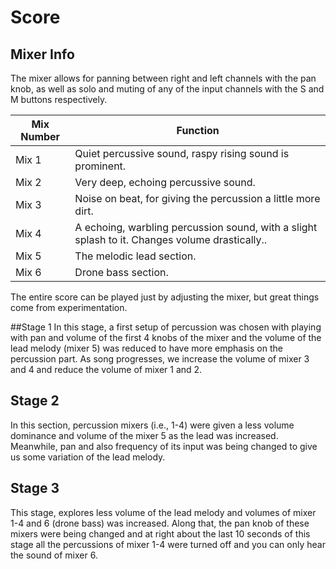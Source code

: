 

# Score

## Mixer Info

The mixer allows for panning between right and left channels with the pan knob, as well as solo and muting of any of the input channels with the S and M buttons respectively.

Mix Number | Function
--- | ---
Mix 1 | Quiet percussive sound, raspy rising sound is prominent.
Mix 2 | Very deep, echoing percussive sound.
Mix 3 | Noise on beat, for giving the percussion a little more dirt.
Mix 4 | A echoing, warbling percussion sound, with a slight splash to it. Changes volume drastically..
Mix 5 | The melodic lead section.
Mix 6 | Drone bass section.

The entire score can be played just by adjusting the mixer, but great things come from experimentation.

##Stage 1
In this stage, a first setup of percussion was chosen with playing with pan and volume of the first 4 knobs of the mixer and the volume of the lead melody (mixer 5) was reduced to have more emphasis on the percussion part. As song progresses, we increase the volume of mixer 3 and 4 and reduce the volume of mixer 1 and 2.

## Stage 2

In this section, percussion mixers (i.e., 1-4) were given a less volume dominance and volume of the mixer 5 as the lead was increased. Meanwhile, pan and also frequency of its input was being changed to give us some variation of the lead melody.

## Stage 3

This stage, explores less volume of the lead melody and volumes of mixer 1-4 and 6 (drone bass) was increased. Along that, the pan knob of these mixers were being changed and at right about the last 10 seconds of this stage all the percussions of mixer 1-4 were turned off and you can only hear the sound of mixer 6.